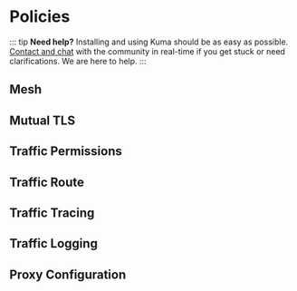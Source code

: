 # Policies

::: tip
**Need help?** Installing and using Kuma should be as easy as possible. [Contact and chat](/community) with the community in real-time if you get stuck or need clarifications. We are here to help.
:::

## Mesh

## Mutual TLS

## Traffic Permissions

## Traffic Route

## Traffic Tracing

## Traffic Logging

## Proxy Configuration